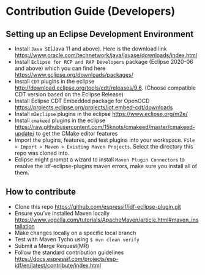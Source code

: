 # Contribution Guide (Developers)

## Setting up an Eclipse Development Environment
* Install `Java SE`(Java 11 and above). Here is the download link https://www.oracle.com/technetwork/java/javase/downloads/index.html
* Install `Eclipse for RCP and RAP Developers` package (Eclipse 2020-06 and above) which you can find here https://www.eclipse.org/downloads/packages/
* Install `CDT` plugins in the eclipse http://download.eclipse.org/tools/cdt/releases/9.6. (Choose compatible CDT version based on the Eclipse Release)
* Install Eclipse CDT Embedded package for OpenOCD https://projects.eclipse.org/projects/iot.embed-cdt/downloads
* Install `m2eclipse` plugins in the eclipse https://www.eclipse.org/m2e/
* Install `cmakeed` plugins in the eclipse https://raw.githubusercontent.com/15knots/cmakeed/master/cmakeed-update/ to get the CMake editor features
* Import the plugins, features, and test plugins into your workspace. `File > Import > Maven > Existing Maven Projects`. Select the directory this repo was cloned into.
* Eclipse might prompt a wizard to install `Maven Plugin Connectors` to resolve the idf-eclipse-plugins maven errors, make sure you install all of them.

## How to contribute
* Clone this repo https://github.com/espressif/idf-eclipse-plugin.git
* Ensure you’ve installed Maven locally https://www.vogella.com/tutorials/ApacheMaven/article.html#maven_installation 
* Make changes locally on a specific local branch
* Test with Maven Tycho using `$ mvn clean verify`
* Submit a Merge Request(MR)
* Follow the standard contribution guidelines https://docs.espressif.com/projects/esp-idf/en/latest/contribute/index.html
